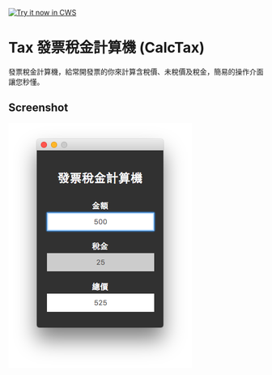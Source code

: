 <a target="_blank" href="https://chrome.google.com/webstore/detail/ggbnbgaaglplcamgbekangeideacjnnj">![Try it now in CWS](https://raw.github.com/GoogleChrome/chrome-app-samples/master/tryitnowbutton.png "Click here to install this sample from the Chrome Web Store")</a>


# Tax 發票稅金計算機 (CalcTax)

發票稅金計算機，給常開發票的你來計算含稅價、未稅價及稅金，簡易的操作介面讓您秒懂。
     
## Screenshot
![screenshot](assets/screenshot_1.png)

